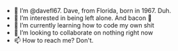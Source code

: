 - 👋 I’m @davefl67. Dave, from Florida, born in 1967. Duh.
- 👀 I’m interested in being left alone. And bacon 🥓
- 🌱 I’m currently learning how to code my own shit
- 💞️ I’m looking to collaborate on nothing right now
- 📫 How to reach me? Don't.

<!---
davefl67/davefl67 is a ✨ special ✨ repository because its `README.md` (this file) appears on your GitHub profile.
You can click the Preview link to take a look at your changes.
--->

